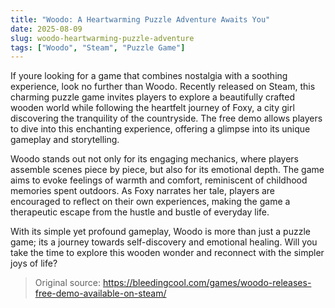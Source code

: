```yaml
---
title: "Woodo: A Heartwarming Puzzle Adventure Awaits You"
date: 2025-08-09
slug: woodo-heartwarming-puzzle-adventure
tags: ["Woodo", "Steam", "Puzzle Game"]
---
```


If youre looking for a game that combines nostalgia with a soothing experience, look no further than Woodo. Recently released on Steam, this charming puzzle game invites players to explore a beautifully crafted wooden world while following the heartfelt journey of Foxy, a city girl discovering the tranquility of the countryside. The free demo allows players to dive into this enchanting experience, offering a glimpse into its unique gameplay and storytelling.

Woodo stands out not only for its engaging mechanics, where players assemble scenes piece by piece, but also for its emotional depth. The game aims to evoke feelings of warmth and comfort, reminiscent of childhood memories spent outdoors. As Foxy narrates her tale, players are encouraged to reflect on their own experiences, making the game a therapeutic escape from the hustle and bustle of everyday life.

With its simple yet profound gameplay, Woodo is more than just a puzzle game; its a journey towards self-discovery and emotional healing. Will you take the time to explore this wooden wonder and reconnect with the simpler joys of life?
> Original source: https://bleedingcool.com/games/woodo-releases-free-demo-available-on-steam/